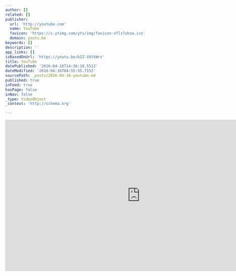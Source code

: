 ```yaml
---
author: []
related: []
publisher:
  url: 'http://youtube.com'
  name: YouTube
  favicon: 'https://s.ytimg.com/yts/img/favicon-vflz7uhzw.ico'
  domain: youtu.be
keywords: []
description: ''
app_links: []
isBasedOnUrl: 'https://youtu.be/bIZ-VUtkWrs'
title: YouTube
datePublished: '2016-04-16T14:36:18.551Z'
dateModified: '2016-04-16T04:55:35.715Z'
sourcePath: _posts/2016-04-16-youtube.md
published: true
inFeed: true
hasPage: false
inNav: false
_type: VideoObject
_context: 'http://schema.org'

---
```

<iframe src="https://cdn.embedly.com/widgets/media.html?url=https%3A%2F%2Fwww.youtube.com%2Fwatch%3Fv%3DbIZ-VUtkWrs%26feature%3Dyoutu.be&amp;src=http%3A%2F%2Fwww.youtube.com%2Fembed%2FbIZ-VUtkWrs&amp;type=text%2Fhtml&amp;key=b7d04c9b404c499eba89ee7072e1c4f7&amp;schema=youtube" width="854" height="480" scrolling="no" frameborder="0" allowfullscreen="allowfullscreen" style=""></iframe>